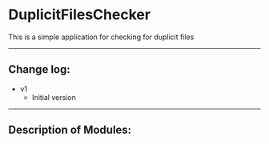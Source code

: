 # DuplicitFilesChecker

This is a simple application for checking for duplicit files

***
## Change log:
* v1
  * Initial version

***
## Description of Modules:
